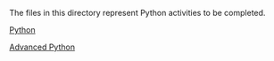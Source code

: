 The files in this directory represent Python activities to be
completed.   

[Python](../05a-python.md)

[Advanced Python](../05b-python_advanced.md)

